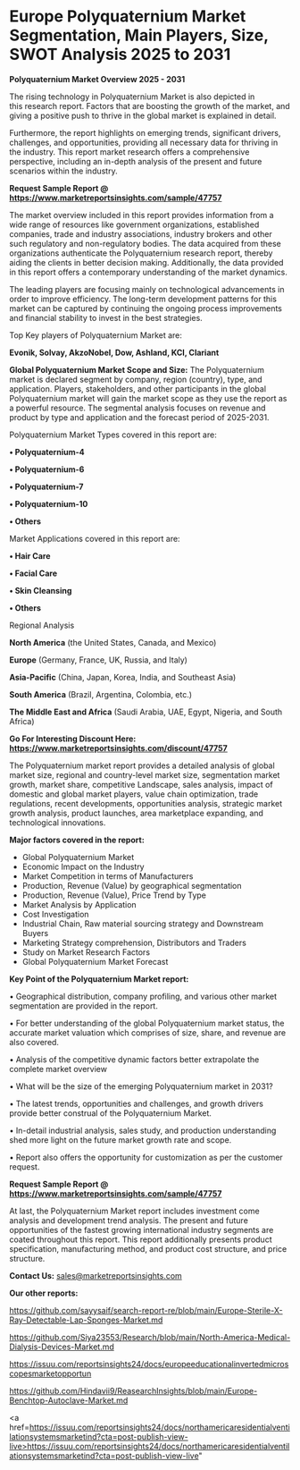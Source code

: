 # Europe Polyquaternium Market Segmentation, Main Players, Size, SWOT Analysis 2025 to 2031

<Strong> Polyquaternium Market Overview 2025 - 2031</strong>

The rising technology in Polyquaternium Market is also depicted in this research report. Factors that are boosting the growth of the market, and giving a positive push to thrive in the global market is explained in detail.

Furthermore, the report highlights on emerging trends, significant drivers, challenges, and opportunities, providing all necessary data for thriving in the industry. This report market research offers a comprehensive perspective, including an in-depth analysis of the present and future scenarios within the industry.

<strong>Request Sample Report @ <a href=https://www.marketreportsinsights.com/sample/47757>https://www.marketreportsinsights.com/sample/47757</a></strong>

The market overview included in this report provides information from a wide range of resources like government organizations, established companies, trade and industry associations, industry brokers and other such regulatory and non-regulatory bodies. The data acquired from these organizations authenticate the Polyquaternium research report, thereby aiding the clients in better decision making. Additionally, the data provided in this report offers a contemporary understanding of the market dynamics.

The leading players are focusing mainly on technological advancements in order to improve efficiency. The long-term development patterns for this market can be captured by continuing the ongoing process improvements and financial stability to invest in the best strategies.

Top Key players of Polyquaternium Market are:

<strong>Evonik, Solvay, AkzoNobel, Dow, Ashland, KCI, Clariant</strong>

<strong><b>Global Polyquaternium Market Scope and Size:</b></strong>
The Polyquaternium market is declared segment by company, region (country), type, and application. Players, stakeholders, and other participants in the global Polyquaternium market will gain the market scope as they use the report as a powerful resource. The segmental analysis focuses on revenue and product by type and application and the forecast period of 2025-2031.

Polyquaternium Market Types covered in this report are:

<strong>•  Polyquaternium-4

•  Polyquaternium-6

•  Polyquaternium-7

•  Polyquaternium-10

•  Others</strong>

Market Applications covered in this report are:

<strong>•  Hair Care

•  Facial Care

•  Skin Cleansing

•  Others</strong> 

Regional Analysis

<strong>North America</strong> (the United States, Canada, and Mexico)

<strong>Europe</strong> (Germany, France, UK, Russia, and Italy)

<strong>Asia-Pacific</strong> (China, Japan, Korea, India, and Southeast Asia)

<strong>South America</strong> (Brazil, Argentina, Colombia, etc.)

<strong>The Middle East and Africa</strong> (Saudi Arabia, UAE, Egypt, Nigeria, and South Africa)

<strong>Go For Interesting Discount Here: <a href=https://www.marketreportsinsights.com/discount/47757>https://www.marketreportsinsights.com/discount/47757</a></strong>

The Polyquaternium market report provides a detailed analysis of global market size, regional and country-level market size, segmentation market growth, market share, competitive Landscape, sales analysis, impact of domestic and global market players, value chain optimization, trade regulations, recent developments, opportunities analysis, strategic market growth analysis, product launches, area marketplace expanding, and technological innovations.

<strong><b>Major factors covered in the report:</b></strong>
<ul>
  <li>Global Polyquaternium Market </li>
  <li>Economic Impact on the Industry</li>
  <li>Market Competition in terms of Manufacturers</li>
  <li>Production, Revenue (Value) by geographical segmentation</li>
  <li>Production, Revenue (Value), Price Trend by Type</li>
  <li>Market Analysis by Application</li>
  <li>Cost Investigation</li>
  <li>Industrial Chain, Raw material sourcing strategy and Downstream Buyers</li>
  <li>Marketing Strategy comprehension, Distributors and Traders</li>
  <li>Study on Market Research Factors</li>
  <li>Global Polyquaternium Market Forecast</li>
</ul>

<strong><b>Key Point of the Polyquaternium Market report:</b></strong>

• Geographical distribution, company profiling, and various other market segmentation are provided in the report.

• For better understanding of the global Polyquaternium market status, the accurate market valuation which comprises of size, share, and revenue are also covered.

• Analysis of the competitive dynamic factors better extrapolate the complete market overview

• What will be the size of the emerging Polyquaternium market in 2031?

• The latest trends, opportunities and challenges, and growth drivers provide better construal of the Polyquaternium Market.

• In-detail industrial analysis, sales study, and production understanding shed more light on the future market growth rate and scope.

• Report also offers the opportunity for customization as per the customer request.

<strong>Request Sample Report @ <a href=https://www.marketreportsinsights.com/sample/47757>https://www.marketreportsinsights.com/sample/47757</a></strong>

At last, the Polyquaternium Market report includes investment come analysis and development trend analysis. The present and future opportunities of the fastest growing international industry segments are coated throughout this report. This report additionally presents product specification, manufacturing method, and product cost structure, and price structure.

<strong>Contact Us:</strong>
sales@marketreportsinsights.com

<strong>Our other reports:</strong>

<a href=https://github.com/sayysaif/search-report-re/blob/main/Europe-Sterile-X-Ray-Detectable-Lap-Sponges-Market.md>https://github.com/sayysaif/search-report-re/blob/main/Europe-Sterile-X-Ray-Detectable-Lap-Sponges-Market.md</a>

<a href=https://github.com/Siya23553/Research/blob/main/North-America-Medical-Dialysis-Devices-Market.md>https://github.com/Siya23553/Research/blob/main/North-America-Medical-Dialysis-Devices-Market.md</a>

<a href=https://issuu.com/reportsinsights24/docs/europeeducationalinvertedmicroscopesmarketopportun>https://issuu.com/reportsinsights24/docs/europeeducationalinvertedmicroscopesmarketopportun</a>

<a href=https://github.com/Hindavii9/ReasearchInsights/blob/main/Europe-Benchtop-Autoclave-Market.md>https://github.com/Hindavii9/ReasearchInsights/blob/main/Europe-Benchtop-Autoclave-Market.md</a>

<a href=https://issuu.com/reportsinsights24/docs/northamericaresidentialventilationsystemsmarketind?cta=post-publish-view-live>https://issuu.com/reportsinsights24/docs/northamericaresidentialventilationsystemsmarketind?cta=post-publish-view-live</a>"
